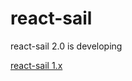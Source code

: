# react-sail

react-sail 2.0 is developing

[react-sail 1.x](https://github.com/vdfor/react-sail/tree/1.x)